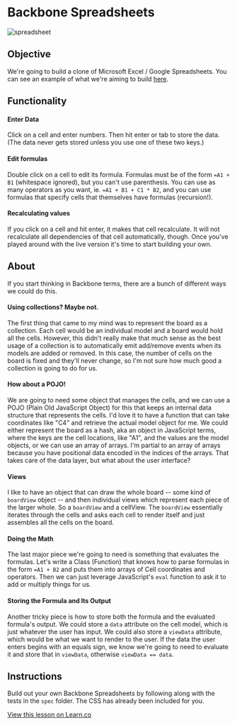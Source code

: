 # Backbone Spreadsheets

![spreadsheet](https://web-dev-readme-photos.s3.amazonaws.com/js/spreadsheet.png)

## Objective
We're going to build a clone of Microsoft Excel / Google Spreadsheets.
You can see an example of what we're aiming to build [here](http://learn-co-curriculum.github.io/excel_backbone/).


## Functionality
#### Enter Data
Click on a cell and enter numbers. Then hit enter or tab to store the data. (The data never gets stored unless you use one of these two keys.)

#### Edit formulas
Double click on a cell to edit its formula. Formulas must be of the form `=A1 + B1` (whitespace ignored), but you can't use parenthesis. You can use as many operators as you want, ie. `=A1 + B1 + C1 * B2`, and you can use formulas that specify cells that themselves have formulas (recursion!).

#### Recalculating values
If you click on a cell and hit enter, it makes that cell recalculate. It will not recalculate all dependencies of that cell automatically, though. Once you've played around with the live version it's time to start building your own.

## About
If you start thinking in Backbone terms, there are a bunch of different ways we could do this. 

#### Using collections? Maybe not.
The first thing that came to my mind was to represent the board as a collection. Each cell would be an individual model and a board would hold all the cells. However, this didn't really make that much sense as the best usage of a collection is to automatically emit add/remove events when its models are added or removed. In this case, the number of cells on the board is fixed and they'll never change, so I'm not sure how much good a collection is going to do for us. 

#### How about a POJO!
We are going to need some object that manages the cells, and we can use a POJO (Plain Old JavaScript Object) for this that keeps an internal data structure that represents the cells. I'd love it to have a function that can take coordinates like "C4" and retrieve the actual model object for me. We could either represent the board as a hash, aka an object in JavaScript terms, where the keys are the cell locations, like "A1", and the values are the model objects, or we can use an array of arrays. I'm partial to an array of arrays because you have positional data encoded in the indices of the arrays. That takes care of the data layer, but what about the user interface?

#### Views
I like to have an object that can draw the whole board -- some kind of `boardView` object -- and then individual views which represent each piece of the larger whole. So a `boardView` and a cellView.  The `boardView` essentially iterates through the cells and asks each cell to render itself and just assembles all the cells on the board.

#### Doing the Math
The last major piece we're going to need is something that evaluates the formulas. Let's write a Class (Function) that knows how to parse formulas in the form `=A1 + B2` and puts them into arrays of Cell coordinates and operators. Then we can just leverage JavaScript's `eval` function to ask it to add or multiply things for us.

#### Storing the Formula and Its Output
Another tricky piece is how to store both the formula and the evaluated formula's output. We could store a `data` attribute on the cell model, which is just whatever the user has input. We could also store a `viewData` attribute, which would be what we want to render to the user. If the data the user enters begins with an equals sign, we know we're going to need to evaluate it and store that in `viewData`, otherwise `viewData == data`.

## Instructions
Build out your own Backbone Spreadsheets by following along with the tests in the `spec` folder. The CSS has already been included for you.

<a href='https://learn.co/lessons/excel_backbone' data-visibility='hidden'>View this lesson on Learn.co</a>
